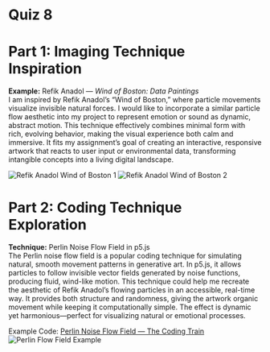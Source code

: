 # Quiz 8

# Part 1: Imaging Technique Inspiration

**Example:** Refik Anadol — *Wind of Boston: Data Paintings*  
I am inspired by Refik Anadol’s “Wind of Boston,” where particle movements visualize invisible natural forces. I would like to incorporate a similar particle flow aesthetic into my project to represent emotion or sound as dynamic, abstract motion. This technique effectively combines minimal form with rich, evolving behavior, making the visual experience both calm and immersive. It fits my assignment’s goal of creating an interactive, responsive artwork that reacts to user input or environmental data, transforming intangible concepts into a living digital landscape.

![Refik Anadol Wind of Boston 1](https://refikanadol.com/wp-content/uploads/2017/04/WoB_01.jpg)
![Refik Anadol Wind of Boston 2](https://refikanadol.com/wp-content/uploads/2017/04/WoB_02.jpg)

# Part 2: Coding Technique Exploration

**Technique:** Perlin Noise Flow Field in p5.js  
The Perlin noise flow field is a popular coding technique for simulating natural, smooth movement patterns in generative art. In p5.js, it allows particles to follow invisible vector fields generated by noise functions, producing fluid, wind-like motion. This technique could help me recreate the aesthetic of Refik Anadol’s flowing particles in an accessible, real-time way. It provides both structure and randomness, giving the artwork organic movement while keeping it computationally simple. The effect is dynamic yet harmonious—perfect for visualizing natural or emotional processes.

Example Code: [Perlin Noise Flow Field — The Coding Train](https://thecodingtrain.com/challenges/24-perlin-noise-flow-field)
![Perlin Flow Field Example](https://openprocessing.org/sketch/738530)
